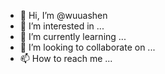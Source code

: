 - 👋 Hi, I’m @wuuashen
- 👀 I’m interested in ...
- 🌱 I’m currently learning ...
- 💞️ I’m looking to collaborate on ...
- 📫 How to reach me ...

<!---
wuuashen/wuuashen is a ✨ special ✨ repository because its `README.md` (this file) appears on your GitHub profile.
You can click the Preview link to take a look at your changes.
--->
